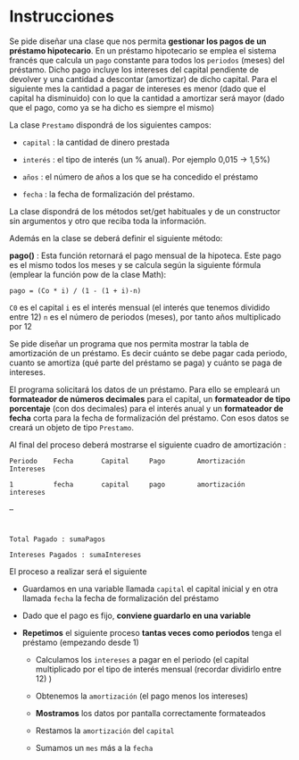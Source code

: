 # Instrucciones
Se pide diseñar una clase que nos permita **gestionar los pagos de un préstamo hipotecario**. En un préstamo hipotecario se emplea el sistema francés que calcula un `pago` constante para todos los `periodos` (meses) del préstamo. Dicho pago incluye los intereses del capital pendiente de devolver y una cantidad a descontar (amortizar) de dicho capital. Para el siguiente mes la cantidad a pagar de intereses es menor (dado que el capital ha disminuido) con lo que la cantidad a amortizar será mayor (dado que el pago, como ya se ha dicho es siempre el mismo)

 

La clase `Prestamo` dispondrá de los siguientes campos:

 

- `capital` : la cantidad de dinero prestada

- `interés` : el tipo de interés (un % anual). Por ejemplo 0,015 → 1,5%)

- `años` : el número de años a los que se ha concedido el préstamo

- `fecha` : la fecha de formalización del préstamo.

 

La clase dispondrá de los métodos set/get habituales y de un constructor sin argumentos y otro que reciba toda la información.

 

Además en la clase se deberá definir el siguiente método:

 

**pago()** : Esta función retornará el pago mensual de la hipoteca. Este pago es el mismo todos los meses y se calcula según la siguiente fórmula (emplear la función pow de la clase Math):

 

`pago = (Co * i) / (1 - (1 + i)-n)`

`C0` es el capital
`i` es el interés mensual (el interés que tenemos dividido entre 12)
`n` es el número de periodos (meses), por tanto años multiplicado por 12
 

Se pide diseñar un programa que nos permita mostrar la tabla de amortización de un préstamo. Es decir cuánto se debe pagar cada periodo, cuanto se amortiza (qué parte del préstamo se paga) y cuánto se paga de intereses.

 

El programa solicitará los datos de un préstamo. Para ello se empleará un **formateador de números decimales** para el capital, un **formateador de tipo porcentaje** (con dos decimales) para el interés anual y un **formateador de fecha** corta para la fecha de formalización del préstamo. Con esos datos se creará un objeto de tipo `Prestamo`.

 

Al final del proceso deberá mostrarse el siguiente cuadro de amortización :

 
```console
Periodo    Fecha       Capital     Pago        Amortización           Intereses

1          fecha       capital     pago        amortización           intereses

…

 

Total Pagado : sumaPagos

Intereses Pagados : sumaIntereses
```
 

El proceso a realizar será el siguiente

- Guardamos en una variable llamada `capital` el capital inicial y en otra llamada `fecha` la fecha de formalización del préstamo

- Dado que el pago es fijo, **conviene guardarlo en una variable**

- **Repetimos** el siguiente proceso **tantas veces como periodos** tenga el préstamo (empezando desde 1)

   - Calculamos los `intereses` a pagar en el periodo (el capital multiplicado por el tipo de interés mensual (recordar dividirlo entre 12) )

   - Obtenemos la `amortización` (el pago menos los intereses)

   - **Mostramos** los datos por pantalla correctamente formateados

   - Restamos la `amortización` del `capital`

   - Sumamos un `mes` más a la `fecha`
